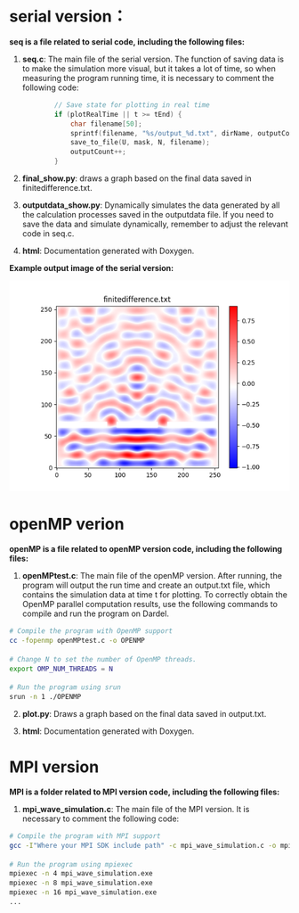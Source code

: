 # serial version：

**seq is a file related to serial code, including the following files:**

1. **seq.c**: The main file of the serial version. The function of saving data is to make the simulation more visual, but it takes a lot of time, so when measuring the program running time, it is necessary to comment the following code:

   ```c
           // Save state for plotting in real time
           if (plotRealTime || t >= tEnd) {
               char filename[50];
               sprintf(filename, "%s/output_%d.txt", dirName, outputCount);
               save_to_file(U, mask, N, filename);
               outputCount++;
           }
   ```

2. **final_show.py**: draws a graph based on the final data saved in finitedifference.txt.

3. **outputdata_show.py**: Dynamically simulates the data generated by all the calculation processes saved in the outputdata file. If you need to save the data and simulate dynamically, remember to adjust the relevant code in seq.c.

4. **html**: Documentation generated with Doxygen.

**Example output image of the serial version:**

![Image text](seq/Figure_1.png)

# openMP verion
**openMP is a file related to openMP version code, including the following files:**
1. **openMPtest.c**: The main file of the openMP version. After running, the program will output the run time and create an output.txt file, which contains the simulation data at time t for plotting. To correctly obtain the OpenMP parallel computation results, use the following commands to compile and run the program on Dardel.

```bash
# Compile the program with OpenMP support
cc -fopenmp openMPtest.c -o OPENMP

# Change N to set the number of OpenMP threads. 
export OMP_NUM_THREADS = N

# Run the program using srun
srun -n 1 ./OPENMP
```
2. **plot.py**: Draws a graph based on the final data saved in output.txt.


3. **html**: Documentation generated with Doxygen.
# MPI version
**MPI is a folder related to MPI version code, including the following files:**
1. **mpi_wave_simulation.c**: The main file of the MPI version. It is necessary to comment the following code:
```bash
# Compile the program with MPI support
gcc -I"Where your MPI SDK include path" -c mpi_wave_simulation.c -o mpi_wave_simulation.o

# Run the program using mpiexec
mpiexec -n 4 mpi_wave_simulation.exe
mpiexec -n 8 mpi_wave_simulation.exe
mpiexec -n 16 mpi_wave_simulation.exe
...
```
